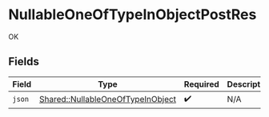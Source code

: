 # NullableOneOfTypeInObjectPostRes

OK


## Fields

| Field                                                                                 | Type                                                                                  | Required                                                                              | Description                                                                           |
| ------------------------------------------------------------------------------------- | ------------------------------------------------------------------------------------- | ------------------------------------------------------------------------------------- | ------------------------------------------------------------------------------------- |
| `json`                                                                                | [Shared::NullableOneOfTypeInObject](../../models/shared/nullableoneoftypeinobject.md) | :heavy_check_mark:                                                                    | N/A                                                                                   |